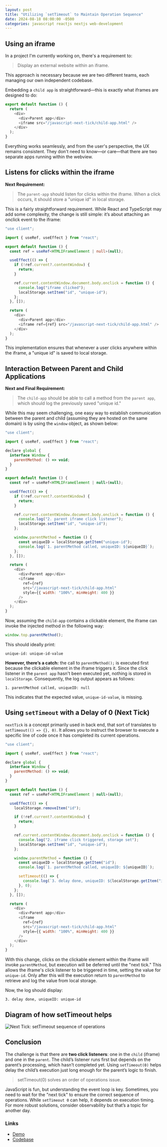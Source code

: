```yaml
---
layout: post
title: "Utilizing `setTimeout` to Maintain Operation Sequence"
date: 2024-08-18 08:00:00 -0500
categories: javascript reactjs nextjs web-development
---
```


## Using an iframe

In a project I'm currently working on, there's a requirement to:

> Display an external website within an iframe.

This approach is necessary because we are two different teams, each managing our own independent codebase.

Embedding a `child app` is straightforward—this is exactly what iframes are designed to do:

```ts
export default function () {
  return (
    <div>
      <div>Parent app</div>
      <iframe src="/javascript-next-tick/child-app.html" />
    </div>
  );
}
```

Everything works seamlessly, and from the user's perspective, the UX remains consistent. They don't need to know—or care—that there are two separate apps running within the webview.

## Listens for clicks within the iframe

**Next Requirement:**

> The `parent-app` should listen for clicks within the iframe. When a click occurs, it should store a "unique id" in local storage.

This is a fairly straightforward requirement. While React and TypeScript may add some complexity, the change is still simple: it’s about attaching an onclick event to the iframe:

```ts
"use client";

import { useRef, useEffect } from "react";

export default function () {
  const ref = useRef<HTMLIFrameElement | null>(null);

  useEffect(() => {
    if (!ref.current?.contentWindow) {
      return;
    }

    ref.current.contentWindow.document.body.onclick = function () {
      console.log("iframe clicked");
      localStorage.setItem("id", "unique-id");
    };
  }, []);

  return (
    <div>
      <div>Parent app</div>
      <iframe ref={ref} src="/javascript-next-tick/child-app.html" />
    </div>
  );
}
```

This implementation ensures that whenever a user clicks anywhere within the iframe, a "unique id" is saved to local storage.

## Interaction Between Parent and Child Applications

**Next and Final Requirement:**

> The `child-app` should be able to call a method from the `parent app`, which should log the previously saved "unique id."

While this may seem challenging, one easy way to establish communication between the parent and child (assuming they are hosted on the same domain) is by using the `window` object, as shown below:

```js
"use client";

import { useRef, useEffect } from "react";

declare global {
  interface Window {
    parentMethod: () => void;
  }
}

export default function () {
  const ref = useRef<HTMLIFrameElement | null>(null);

  useEffect(() => {
    if (!ref.current?.contentWindow) {
      return;
    }

    ref.current.contentWindow.document.body.onclick = function () {
      console.log("2. parent iframe click listener");
      localStorage.setItem("id", "unique-id");
    };

    window.parentMethod = function () {
      const uniqueID = localStorage.getItem("unique-id");
      console.log(`1. parentMethod called, uniqueID: ${uniqueID}`);
    };
  }, []);

  return (
    <div>
      <div>Parent app</div>
      <iframe
        ref={ref}
        src="/javascript-next-tick/child-app.html"
        style={{ width: "100%", minHeight: 400 }}
      />
    </div>
  );
}

```

Now, assuming the `child-app` contains a clickable element, the iframe can invoke the injected method in the following way:

```js
window.top.parentMethod();
```

This should ideally print:

```shell
unique-id: unique-id-value
```

**However, there’s a catch:** the call to `parentMethod();` is executed first because the clickable element in the iframe triggers it. Since the click listener in the `parent app` hasn't been executed yet, nothing is stored in `localStorage`. Consequently, the log output appears as follows:

```shell
1. parentMethod called, uniqueID: null
```

This indicates that the expected value, `unique-id-value`, is missing.

## Using `setTimeout` with a Delay of 0 (Next Tick)

`nextTick` is a concept primarily used in back end, that sort of translates to `setTimeout(() => {}, 0)`. It allows you to instruct the browser to execute a specific line of code once it has completed its current operations.

```js
"use client";

import { useRef, useEffect } from "react";

declare global {
  interface Window {
    parentMethod: () => void;
  }
}

export default function () {
  const ref = useRef<HTMLIFrameElement | null>(null);

  useEffect(() => {
    localStorage.removeItem("id");

    if (!ref.current?.contentWindow) {
      return;
    }

    ref.current.contentWindow.document.body.onclick = function () {
      console.log("2. iframe click triggered, storage set");
      localStorage.setItem("id", "unique-id");
    };

    window.parentMethod = function () {
      const uniqueID = localStorage.getItem("id");
      console.log(`1. parentMethod called, uniqueID: ${uniqueID}`);

      setTimeout(() => {
        console.log(`3. delay done, uniqueID: ${localStorage.getItem("id")}`);
      }, 0);
    };
  }, []);

  return (
    <div>
      <div>Parent app</div>
      <iframe
        ref={ref}
        src="/javascript-next-tick/child-app.html"
        style={{ width: "100%", minHeight: 400 }}
      />
    </div>
  );
}
```

With this change, clicks on the clickable element within the iframe will invoke `parentMethod`, but execution will be deferred until the "next tick." This allows the iframe's click listener to be triggered in time, setting the value for `unique-id`. Only after this will the execution return to `parentMethod` to retrieve and log the value from local storage.

Now, the log should display:

```shell
3. delay done, uniqueID: unique-id
```

## Diagram of how setTimeout helps

![Next Tick: setTimeout sequence of operations](/assets/javascript-next-tick/settimeout-sequence-operations.jpeg)

## Conclusion

The challenge is that there are **two click listeners**: one in the `child` (iframe) and one in the `parent`. The child’s listener runs first but depends on the parent’s processing, which hasn’t completed yet. Using `setTimeout(0)` helps delay the child’s execution just long enough for the parent’s logic to finish.

> setTimeout(0) solves an order of operations issue.

JavaScript is fun, but understanding the event loop is key. Sometimes, you need to wait for the "next tick" to ensure the correct sequence of operations. While `setTimeout 0` can help, it depends on execution timing. For more robust solutions, consider observability but that’s a topic for another day.

### Links

- [Demo](https://demo.garciadiazjaime.com/javascript-next-tick)
- [Codebase](https://github.com/garciadiazjaime/demo-reactjs/tree/main/app/javascript-next-tick)
